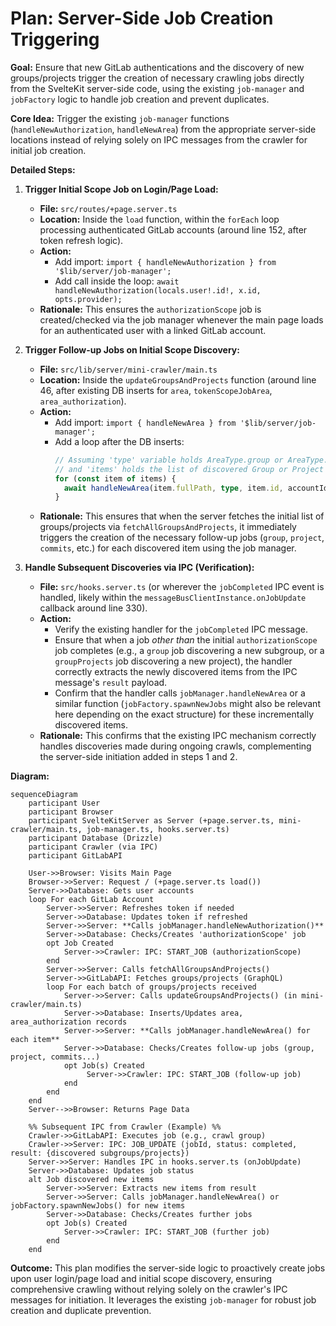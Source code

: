 # Plan: Server-Side Job Creation Triggering

**Goal:** Ensure that new GitLab authentications and the discovery of new groups/projects trigger the creation of necessary crawling jobs directly from the SvelteKit server-side code, using the existing `job-manager` and `jobFactory` logic to handle job creation and prevent duplicates.

**Core Idea:** Trigger the existing `job-manager` functions (`handleNewAuthorization`, `handleNewArea`) from the appropriate server-side locations instead of relying solely on IPC messages from the crawler for initial job creation.

**Detailed Steps:**

1.  **Trigger Initial Scope Job on Login/Page Load:**
    *   **File:** `src/routes/+page.server.ts`
    *   **Location:** Inside the `load` function, within the `forEach` loop processing authenticated GitLab accounts (around line 152, after token refresh logic).
    *   **Action:**
        *   Add import: `import { handleNewAuthorization } from '$lib/server/job-manager';`
        *   Add call inside the loop: `await handleNewAuthorization(locals.user!.id!, x.id, opts.provider);`
    *   **Rationale:** This ensures the `authorizationScope` job is created/checked via the job manager whenever the main page loads for an authenticated user with a linked GitLab account.

2.  **Trigger Follow-up Jobs on Initial Scope Discovery:**
    *   **File:** `src/lib/server/mini-crawler/main.ts`
    *   **Location:** Inside the `updateGroupsAndProjects` function (around line 46, after existing DB inserts for `area`, `tokenScopeJobArea`, `area_authorization`).
    *   **Action:**
        *   Add import: `import { handleNewArea } from '$lib/server/job-manager';`
        *   Add a loop after the DB inserts:
            ```typescript
            // Assuming 'type' variable holds AreaType.group or AreaType.project correctly
            // and 'items' holds the list of discovered Group or Project objects
            for (const item of items) {
              await handleNewArea(item.fullPath, type, item.id, accountId);
            }
            ```
    *   **Rationale:** This ensures that when the server fetches the initial list of groups/projects via `fetchAllGroupsAndProjects`, it immediately triggers the creation of the necessary follow-up jobs (`group`, `project`, `commits`, etc.) for each discovered item using the job manager.

3.  **Handle Subsequent Discoveries via IPC (Verification):**
    *   **File:** `src/hooks.server.ts` (or wherever the `jobCompleted` IPC event is handled, likely within the `messageBusClientInstance.onJobUpdate` callback around line 330).
    *   **Action:**
        *   Verify the existing handler for the `jobCompleted` IPC message.
        *   Ensure that when a job *other than* the initial `authorizationScope` job completes (e.g., a `group` job discovering a new subgroup, or a `groupProjects` job discovering a new project), the handler correctly extracts the newly discovered items from the IPC message's `result` payload.
        *   Confirm that the handler calls `jobManager.handleNewArea` or a similar function (`jobFactory.spawnNewJobs` might also be relevant here depending on the exact structure) for these incrementally discovered items.
    *   **Rationale:** This confirms that the existing IPC mechanism correctly handles discoveries made during ongoing crawls, complementing the server-side initiation added in steps 1 and 2.

**Diagram:**

```mermaid
sequenceDiagram
    participant User
    participant Browser
    participant SvelteKitServer as Server (+page.server.ts, mini-crawler/main.ts, job-manager.ts, hooks.server.ts)
    participant Database (Drizzle)
    participant Crawler (via IPC)
    participant GitLabAPI

    User->>Browser: Visits Main Page
    Browser->>Server: Request / (+page.server.ts load())
    Server->>Database: Gets user accounts
    loop For each GitLab Account
        Server->>Server: Refreshes token if needed
        Server->>Database: Updates token if refreshed
        Server->>Server: **Calls jobManager.handleNewAuthorization()**
        Server->>Database: Checks/Creates 'authorizationScope' job
        opt Job Created
            Server->>Crawler: IPC: START_JOB (authorizationScope)
        end
        Server->>Server: Calls fetchAllGroupsAndProjects()
        Server->>GitLabAPI: Fetches groups/projects (GraphQL)
        loop For each batch of groups/projects received
            Server->>Server: Calls updateGroupsAndProjects() (in mini-crawler/main.ts)
            Server->>Database: Inserts/Updates area, area_authorization records
            Server->>Server: **Calls jobManager.handleNewArea() for each item**
            Server->>Database: Checks/Creates follow-up jobs (group, project, commits...)
            opt Job(s) Created
                 Server->>Crawler: IPC: START_JOB (follow-up job)
            end
        end
    end
    Server-->>Browser: Returns Page Data

    %% Subsequent IPC from Crawler (Example) %%
    Crawler->>GitLabAPI: Executes job (e.g., crawl group)
    Crawler->>Server: IPC: JOB_UPDATE (jobId, status: completed, result: {discovered subgroups/projects})
    Server->>Server: Handles IPC in hooks.server.ts (onJobUpdate)
    Server->>Database: Updates job status
    alt Job discovered new items
        Server->>Server: Extracts new items from result
        Server->>Server: Calls jobManager.handleNewArea() or jobFactory.spawnNewJobs() for new items
        Server->>Database: Checks/Creates further jobs
        opt Job(s) Created
            Server->>Crawler: IPC: START_JOB (further job)
        end
    end

```

**Outcome:** This plan modifies the server-side logic to proactively create jobs upon user login/page load and initial scope discovery, ensuring comprehensive crawling without relying solely on the crawler's IPC messages for initiation. It leverages the existing `job-manager` for robust job creation and duplicate prevention.